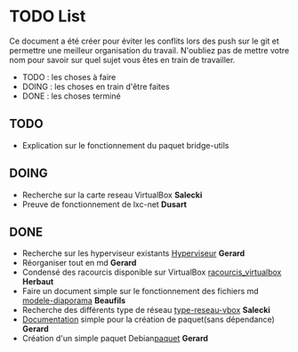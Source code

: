 # TODO List

Ce document a été créer pour éviter les conflits lors des push sur le git et permettre une meilleur organisation du travail. 
N'oubliez pas de mettre votre nom pour savoir sur quel sujet vous êtes en train de travailler.

- TODO : les choses à faire
- DOING : les choses en train d'être faites
- DONE : les choses terminé 

## TODO

- Explication sur le fonctionnement du paquet bridge-utils

## DOING

- Recherche sur la carte reseau VirtualBox  **Salecki**
- Preuve de fonctionnement de lxc-net **Dusart**

## DONE

- Recherche sur les hyperviseur existants [Hyperviseur](local/tmp/Recherche_Hyperviseur.md)  **Gerard**
- Réorganiser tout en md **Gerard**
- Condensé des racourcis disponible sur VirtualBox [racourcis_virtualbox](local/tmp/Racourcis_VirtualBox.md) **Herbaut**
- Faire un document simple sur le fonctionnement des fichiers md [modele-diaporama](local/modele-diaporama.md) **Beaufils**
- Recherche des différents type de réseau [type-reseau-vbox](local/tmp/type-reseau-vbox.md) **Salecki**
- [Documentation](local/compte-rendu/cr-2018-02-09-hebdo.md) simple pour la création de paquet(sans dépendance) **Gerard**
- Création d'un simple paquet Debian[paquet](local/tmp/myecho) **Gerard**
